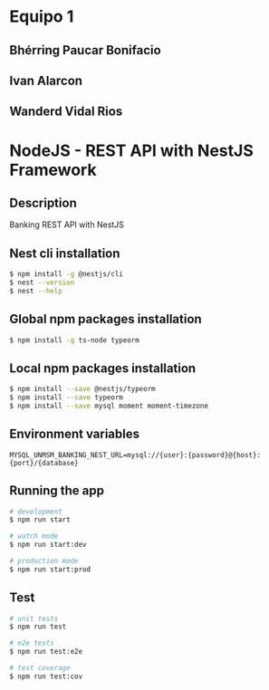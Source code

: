 # Equipo 1
## Bhérring Paucar Bonifacio 
## Ivan Alarcon
## Wanderd Vidal Rios

# NodeJS - REST API with NestJS Framework

## Description

Banking REST API with NestJS

## Nest cli installation

```bash
$ npm install -g @nestjs/cli
$ nest --version
$ nest --help
```

## Global npm packages installation

```bash
$ npm install -g ts-node typeorm
```

## Local npm packages installation

```bash
$ npm install --save @nestjs/typeorm
$ npm install --save typeorm
$ npm install --save mysql moment moment-timezone
```

## Environment variables

```
MYSQL_UNMSM_BANKING_NEST_URL=mysql://{user}:{password}@{host}:{port}/{database}
```

## Running the app

```bash
# development
$ npm run start

# watch mode
$ npm run start:dev

# production mode
$ npm run start:prod
```

## Test

```bash
# unit tests
$ npm run test

# e2e tests
$ npm run test:e2e

# test coverage
$ npm run test:cov
```
